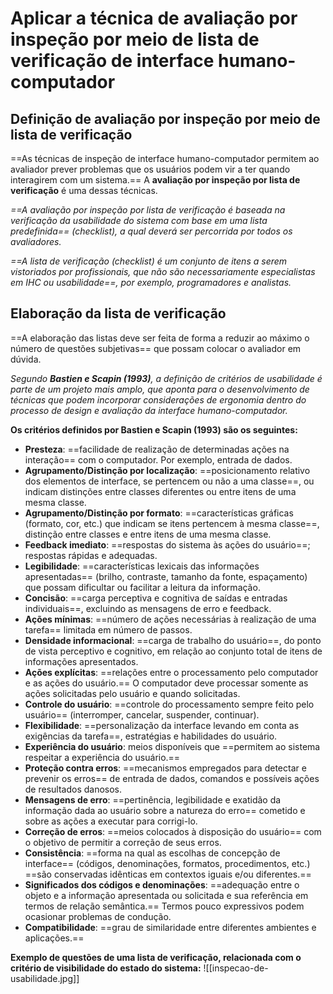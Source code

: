 # **Aplicar a técnica de avaliação por inspeção por meio de lista de verificação de interface humano-computador**

## Definição de avaliação por inspeção por meio de lista de verificação

==As técnicas de inspeção de interface humano-computador permitem ao avaliador prever problemas que os usuários podem vir a ter quando interagirem com um sistema.== A **avaliação por inspeção por lista de verificação** é uma dessas técnicas.

*==A avaliação por inspeção por lista de verificação é baseada na verificação da usabilidade do sistema com base em uma lista predefinida== (checklist), a qual deverá ser percorrida por todos os avaliadores.*

*==A lista de verificação (checklist) é um conjunto de itens a serem vistoriados por profissionais, que não são necessariamente especialistas em IHC ou usabilidade==, por exemplo, programadores e analistas.*

## Elaboração da lista de verificação

==A elaboração das listas deve ser feita de forma a reduzir ao máximo o número de questões subjetivas== que possam colocar o avaliador em dúvida.

*Segundo **Bastien e Scapin (1993)**, a definição de critérios de usabilidade é parte de um projeto mais amplo, que aponta para o desenvolvimento de técnicas que podem incorporar considerações de ergonomia dentro do processo de design e avaliação da interface humano-computador.*

**Os critérios definidos por Bastien e Scapin (1993) são os seguintes:**
- **Presteza**: ==facilidade de realização de determinadas ações na interação== com o computador. Por exemplo, entrada de dados.
- **Agrupamento/Distinção por localização**: ==posicionamento relativo dos elementos de interface, se pertencem ou não a uma classe==, ou indicam distinções entre classes diferentes ou entre itens de uma mesma classe.
- **Agrupamento/Distinção por formato**: ==características gráficas (formato, cor, etc.) que indicam se itens pertencem à mesma classe==, distinção entre classes e entre itens de uma mesma classe.
- **Feedback imediato**: ==respostas do sistema às ações do usuário==; respostas rápidas e adequadas.
- **Legibilidade**: ==características lexicais das informações apresentadas== (brilho, contraste, tamanho da fonte, espaçamento) que possam dificultar ou facilitar a leitura da informação.
- **Concisão**: ==carga perceptiva e cognitiva de saídas e entradas individuais==, excluindo as mensagens de erro e feedback.
- **Ações mínimas**: ==número de ações necessárias à realização de uma tarefa== limitada em número de passos.
- **Densidade informacional**: ==carga de trabalho do usuário==, do ponto de vista perceptivo e cognitivo, em relação ao conjunto total de itens de informações apresentados.
- **Ações explícitas**: ==relações entre o processamento pelo computador e as ações do usuário.== O computador deve processar somente as ações solicitadas pelo usuário e quando solicitadas.
- **Controle do usuário**: ==controle do processamento sempre feito pelo usuário== (interromper, cancelar, suspender, continuar).
- **Flexibilidade**: ==personalização da interface levando em conta as exigências da tarefa==, estratégias e habilidades do usuário.
- **Experiência do usuário**: meios disponíveis que ==permitem ao sistema respeitar a experiência do usuário.==
- **Proteção contra erros**: ==mecanismos empregados para detectar e prevenir os erros== de entrada de dados, comandos e possíveis ações de resultados danosos.
- **Mensagens de erro**: ==pertinência, legibilidade e exatidão da informação dada ao usuário sobre a natureza do erro== cometido e sobre as ações a executar para corrigi-lo.
- **Correção de erros**: ==meios colocados à disposição do usuário== com o objetivo de permitir a correção de seus erros.
- **Consistência**: ==forma na qual as escolhas de concepção de interface== (códigos, denominações, formatos, procedimentos, etc.) ==são conservadas idênticas em contextos iguais e/ou diferentes.==
- **Significados dos códigos e denominações**: ==adequação entre o objeto e a informação apresentada ou solicitada e sua referência em termos de relação semântica.== Termos pouco expressivos podem ocasionar problemas de condução.
- **Compatibilidade**: ==grau de similaridade entre diferentes ambientes e aplicações.==

**Exemplo de questões de uma lista de verificação, relacionada com o critério de visibilidade do estado do sistema:**
![[inspecao-de-usabilidade.jpg]]